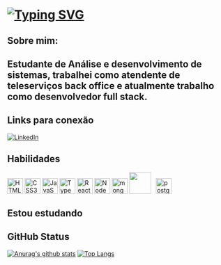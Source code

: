 # [![Typing SVG](https://readme-typing-svg.demolab.com/demo/?lines=Ol%C3%A1!+eu+sou+Daniel+Lima)](https://git.io/typing-svg)

## Sobre mim:

## Estudante de Análise e desenvolvimento de sistemas, trabalhei como atendente de teleserviços back office e atualmente trabalho como desenvolvedor full stack.

## Links para conexão

[![LinkedIn](https://img.shields.io/badge/LinkedIn-000?style=for-the-badge&logo=linkedin&logoColor=0E76A8)](https://www.linkedin.com/in/daniel-lima-08845717a/)

## Habilidades

<a href="https://developer.mozilla.org/en-US/docs/Glossary/HTML5" target="_blank" rel="noreferrer"><img src="https://raw.githubusercontent.com/danielcranney/readme-generator/main/public/icons/skills/html5-colored.svg" width="36" height="36" alt="HTML5" /></a>
<a href="https://www.w3.org/TR/CSS/#css" target="_blank" rel="noreferrer"><img src="https://raw.githubusercontent.com/danielcranney/readme-generator/main/public/icons/skills/css3-colored.svg" width="36" height="36" alt="CSS3" /></a>
<a href="https://developer.mozilla.org/en-US/docs/Web/JavaScript" target="_blank" rel="noreferrer"><img src="https://raw.githubusercontent.com/danielcranney/readme-generator/main/public/icons/skills/javascript-colored.svg" width="36" height="36" alt="JavaScript" /></a>
<a href="https://www.typescriptlang.org/" target="_blank" rel="noreferrer"><img src="https://raw.githubusercontent.com/danielcranney/readme-generator/main/public/icons/skills/typescript-colored.svg" width="36" height="36" alt="TypeScript" /></a>
<a href="https://reactjs.org/" target="_blank" rel="noreferrer"><img src="https://raw.githubusercontent.com/danielcranney/readme-generator/main/public/icons/skills/react-colored.svg" width="36" height="36" alt="React" /></a>
<a href="https://nodejs.org/en/" target="_blank" rel="noreferrer"><img src="https://raw.githubusercontent.com/danielcranney/readme-generator/main/public/icons/skills/nodejs-colored.svg" width="36" height="36" alt="NodeJS" /></a>
<a href="https://www.mongodb.com/" target="_blank" rel="noreferrer"><img src="https://raw.githubusercontent.com/danielcranney/readme-generator/main/public/icons/skills/mongodb-colored.svg" width="36" height="36" alt="mongoDB" /></a>
<img src="https://cdn.jsdelivr.net/gh/devicons/devicon/icons/java/java-original.svg" width="50" height="50"/>&nbsp;&nbsp;
<a href="https://www.postgresql.org/" target="_blank" rel="noreferrer"><img src="https://www.postgresql.org/media/img/about/press/elephant.png" width="36" height="36" alt="postgresql" /></a>

## Estou estudando




## GitHub Status

[![Anurag's github stats](https://github-readme-stats.vercel.app/api?username=danlimax&count_private=true&show_icons=true&theme=tokyonight)]()
[![Top Langs](https://github-readme-stats.vercel.app/api/top-langs/?username=danlimax&theme=tokyonight)]()
